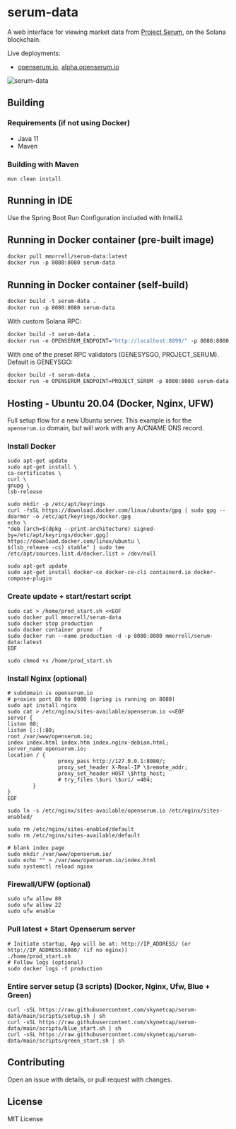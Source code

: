 # serum-data
A web interface for viewing market data from [Project Serum](https://www.projectserum.com/), on the Solana blockchain.

Live deployments:
- [openserum.io](https://openserum.io/), [alpha.openserum.io](https://alpha.openserum.io/)

![serum-data](https://i.ibb.co/CJXrn4g/image.png)

## Building
### Requirements (if not using Docker)
* Java 11
* Maven

### Building with Maven
```
mvn clean install
```

## Running in IDE
Use the Spring Boot Run Configuration included with IntelliJ.

## Running in Docker container (pre-built image)
```dockerfile
docker pull mmorrell/serum-data:latest
docker run -p 8080:8080 serum-data
```

## Running in Docker container (self-build)
```dockerfile
docker build -t serum-data .
docker run -p 8080:8080 serum-data
```

With custom Solana RPC:
```dockerfile
docker build -t serum-data .
docker run -e OPENSERUM_ENDPOINT="http://localhost:8899/" -p 8080:8080 serum-data
```

With one of the preset RPC validators (GENESYSGO, PROJECT_SERUM). Default is GENEYSGO:
```dockerfile
docker build -t serum-data .
docker run -e OPENSERUM_ENDPOINT=PROJECT_SERUM -p 8080:8080 serum-data
```

## Hosting - Ubuntu 20.04 (Docker, Nginx, UFW)
Full setup flow for a new Ubuntu server. This example is for the `openserum.io` domain, but will work with any A/CNAME DNS record.

### Install Docker
```shell
sudo apt-get update
sudo apt-get install \
ca-certificates \
curl \
gnupg \
lsb-release

sudo mkdir -p /etc/apt/keyrings
curl -fsSL https://download.docker.com/linux/ubuntu/gpg | sudo gpg --dearmor -o /etc/apt/keyrings/docker.gpg
echo \
"deb [arch=$(dpkg --print-architecture) signed-by=/etc/apt/keyrings/docker.gpg] https://download.docker.com/linux/ubuntu \
$(lsb_release -cs) stable" | sudo tee /etc/apt/sources.list.d/docker.list > /dev/null

sudo apt-get update
sudo apt-get install docker-ce docker-ce-cli containerd.io docker-compose-plugin
```

### Create update + start/restart script
```shell
sudo cat > /home/prod_start.sh <<EOF
sudo docker pull mmorrell/serum-data
sudo docker stop production
sudo docker container prune -f
sudo docker run --name production -d -p 8080:8080 mmorrell/serum-data:latest
EOF

sudo chmod +x /home/prod_start.sh
```
### Install Nginx (optional)
```shell
# subdomain is openserum.io
# proxies port 80 to 8080 (spring is running on 8080)
sudo apt install nginx
sudo cat > /etc/nginx/sites-available/openserum.io <<EOF
server {
listen 80;
listen [::]:80;
root /var/www/openserum.io;
index index.html index.htm index.nginx-debian.html;
server_name openserum.io;
location / {
                proxy_pass http://127.0.0.1:8080/;
                proxy_set_header X-Real-IP \$remote_addr;
                proxy_set_header HOST \$http_host;
                # try_files \$uri \$uri/ =404;
        }
}
EOF

sudo ln -s /etc/nginx/sites-available/openserum.io /etc/nginx/sites-enabled/

sudo rm /etc/nginx/sites-enabled/default
sudo rm /etc/nginx/sites-available/default

# blank index page
sudo mkdir /var/www/openserum.io/
sudo echo "" > /var/www/openserum.io/index.html
sudo systemctl reload nginx
```

### Firewall/UFW (optional)
```shell
sudo ufw allow 80
sudo ufw allow 22
sudo ufw enable
```

### Pull latest + Start Openserum server
```shell
# Initiate startup, App will be at: http://IP_ADDRESS/ (or http://IP_ADDRESS:8080/ (if no nginx))
./home/prod_start.sh
# Follow logs (optional)
sudo docker logs -f production
```

### Entire server setup (3 scripts) (Docker, Nginx, Ufw, Blue + Green)
```shell
curl -sSL https://raw.githubusercontent.com/skynetcap/serum-data/main/scripts/setup.sh | sh
curl -sSL https://raw.githubusercontent.com/skynetcap/serum-data/main/scripts/blue_start.sh | sh
curl -sSL https://raw.githubusercontent.com/skynetcap/serum-data/main/scripts/green_start.sh | sh
```

## Contributing
Open an issue with details, or pull request with changes.

## License
MIT License